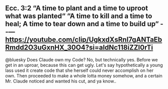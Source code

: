 Ecc. 3:2
“A time to plant and a time to uproot what was planted“
“A time to kill and a time to heal; A time to tear down and a time to build up“
--—
https://youtube.com/clip/UgkxdXsRnI7gANTaEbRmdd2O3uGxnHX_30O4?si=aIdNc118iZZI0rTi 
---
@bluesky Does Claude own my Code?
No, but technically yes. Before we get in an uproar, because this can get ugly. Let's say hypothetically a young lass used it create code that she herself could never accomplish on her own. Then proceeded to make a whole lotta money somehow, and a certain Mr. Claude noticed and wanted his cut, and ya know..